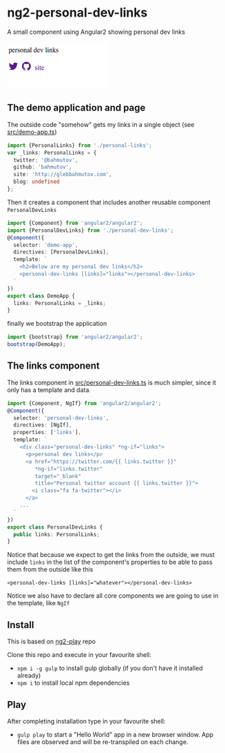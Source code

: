 # ng2-personal-dev-links

A small component using Angular2 showing personal dev links

![screenshot](screenshot.png)

## The demo application and page

The outside code "somehow" gets my links in a single object (see [src/demo-app.ts](src/demo-app.ts))

```typescript
import {PersonalLinks} from './personal-links';
var _links: PersonalLinks = {
  twitter: '@bahmutov',
  github: 'bahmutov',
  site: 'http://glebbahmutov.com',
  blog: undefined
};
```

Then it creates a component that includes another reusable component `PersonalDevLinks`

```typescript
import {Component} from 'angular2/angular2';
import {PersonalDevLinks} from './personal-dev-links';
@Component({
  selector: 'demo-app',
  directives: [PersonalDevLinks],
  template: `
    <h2>Below are my personal dev links</h2>
    <personal-dev-links [links]="links"></personal-dev-links>
  `
})
export class DemoApp {
  links: PersonalLinks = _links;
}
```

finally we bootstrap the application

```typescript
import {bootstrap} from 'angular2/angular2';
bootstrap(DemoApp);
```

## The links component

The links component in [src/personal-dev-links.ts](src/personal-dev-links.ts) is much simpler,
since it only has a template and data.

```typescript
import {Component, NgIf} from 'angular2/angular2';
@Component({
  selector: 'personal-dev-links',
  directives: [NgIf],
  properties: ['links'],
  template: `
    <div class="personal-dev-links" *ng-if="links">
      <p>personal dev links</p>
      <a href="https://twitter.com/{{ links.twitter }}"
         *ng-if="links.twitter"
         target="_blank"
         title="Personal twitter account {{ links.twitter }}">
        <i class="fa fa-twitter"></i>
      </a>
    ...
  `
})
export class PersonalDevLinks {
  public links: PersonalLinks;
}
```

Notice that because we expect to get the links from the outside, we must
include `links` in the list of the component's properties to be able to pass
them from the outside like this

    <personal-dev-links [links]="whatever"></personal-dev-links>

Notice we also have to declare all core components we are going to use in the template,
like `NgIf`

## Install

This is based on [ng2-play](https://github.com/pkozlowski-opensource/ng2-play) repo

Clone this repo and execute in your favourite shell:

* `npm i -g gulp` to install gulp globally (if you don't have it installed already)
* `npm i` to install local npm dependencies

## Play

After completing installation type in your favourite shell:

* `gulp play` to start a "Hello World" app in a new browser window. App files are observed and will be re-transpiled on each change.
